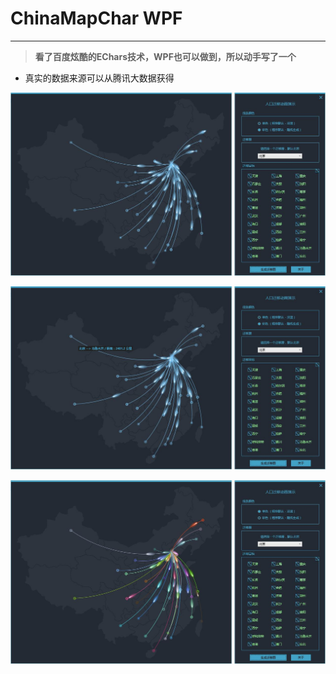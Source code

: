 # ChinaMapChar WPF
-----------

>**看了百度炫酷的EChars技术，WPF也可以做到，所以动手写了一个**

* 真实的数据来源可以从腾讯大数据获得

![A](https://github.com/lingme/Picture_Bucket/raw/master/ChinaMapChar_WPF_img/index_1.jpg)

![C](https://github.com/lingme/Picture_Bucket/raw/master/ChinaMapChar_WPF_img/index_2.jpg)

![B](https://github.com/lingme/Picture_Bucket/raw/master/ChinaMapChar_WPF_img/index_3.jpg)